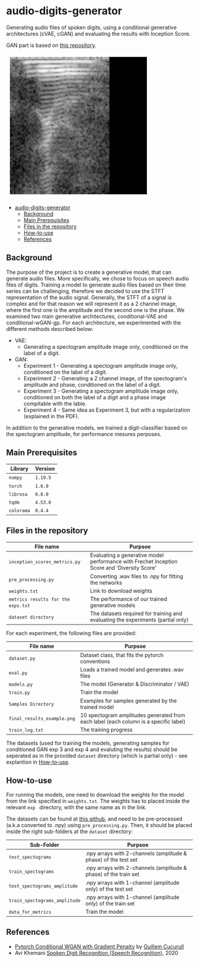 # audio-digits-generator

Generating audio files of spoken digits, using a conditional generative architectures (cVAE, cGAN) and evaluating the results with Inception Score.

GAN part is based on [this repository](https://github.com/gcucurull/cond-wgan-gp).

![spectograms](https://github.com/RanBS/audio-digits-generator/blob/main/assets/spectograms.gif)

- [audio-digits-generator](#audio-digits-generator)
  * [Background](#background)
  * [Main Prerequisites](#Main-Prerequisites)
  * [Files in the repository](#files-in-the-repository)
  * [How-to-use](#How-to-use)
  * [References](#references)

## Background
The purpose of the project is to create a generative model, that can generate audio files. More specifically, we chose to focus on speech audio files of digits.
Training a model to generate audio files based on their time series can be challenging, therefore we decided to use the STFT representation of the audio signal.
Generally, the STFT of a signal is complex and for that reason we will represent it as a 2 channel image, where the first one is the amplitude and the second one is the phase.
We examined two main generative architectures, conditional-VAE and conditional-wGAN-gp. For each architecture, we experimented with the different methods described below:
- VAE:
  * Generating a spectogram amplitude image only, conditioned on the label of a digit.
- GAN:
  * Experiment 1 - Generating a spectogram amplitude image only, conditioned on the label of a digit.
  * Experiment 2 - Generating a 2 channel image, of the spectogram's amplitude and phase, conditioned on the label of a digit.
  * Experiment 3 - Generating a spectogram amplitude image only, conditioned on both the label of a digit and a phase image compitable with the lable.
  * Experiment 4 - Same idea as Experiment 3, but with a regularization (explained in the PDF).
  
In addition to the generative models, we trained a digit-classifier based on the spectogram amplitude, for performance mesures perposes.


## Main Prerequisites
|Library         | Version |
|----------------------|----|
|`numpy`|  `1.19.5`|
|`torch`|  `1.6.0`|
|`librosa`|  `0.8.0`|
|`tqdm`|  `4.53.0`|
|`colorama`|  `0.4.4`|

## Files in the repository

|File name         | Purpsoe |
|----------------------|------|
|`inception_scores_metrics.py`| Evaluating a generative model performance with Frechet Inception Score and 'Diversity Score'|
|`pre_processing.py`| Converting .wav files to .npy for fitting the networks|
|`weights.txt`| Link to download weights|
|`metrics results for the exps.txt`| The performance of our trained generative models|
|`dataset directory`| The datasets required for training and evaluating the experiments (partial only)|

For each experiment, the following files are provided:

|File name         | Purpsoe |
|----------------------|------|
|`dataset.py`| Dataset class, that fits the pytorch conventions|
|`eval.py`| Loads a trained model and generates .wav files|
|`models.py`| The model (Generator & Discriminator / VAE)|
|`train.py`| Train the model|
|`Samples Directory`| Examples for samples generated by the trained model|
|`final_results_example.png`| 10 spectogram amplitudes generated from each label (each column is a specific label)|
|`train_log.txt`| The training progress|

The datasets (used for training the models, generating samples for conditioned GAN exp 3 and exp 4 and evaluting the results) should be seperated as in the provided `dataset` directory (which is partial only) - see explantion in [How-to-use](#How-to-use).

## How-to-use

For running the models, one need to download the weights for the model from the link specified in `weights.txt`. The weights has to placed inside the relevant `exp ` directory, with the same name as in the link.

The datasets can be found at [this github](https://github.com/avikhemani/CS230Project), and need to be pre-processed (a.k.a converted to .npy) using `pre_processing.py`.
Then, it should be placed inside the right sub-folders at the `dataset` directory:

|Sub-Folder         | Purpsoe |
|----------------------|------|
|`test_spectograms`| .npy arrays with 2-channels (amplitude & phase) of the test set|
|`train_spectograms`| .npy arrays with 2-channels (amplitude & phase) of the train set|
|`test_spectograms_amplitude`| .npy arrays with 1-channel (amplitude only) of the test set|
|`train_spectograms_amplitude`| .npy arrays with 1-channel (amplitude only) of the train set|
|`data_for_metrics`| Train the model|

## References
* [Pytorch Conditional WGAN with Gradient Penalty](https://github.com/gcucurull/cond-wgan-gp) by [Guillem Cucurull](https://github.com/gcucurull)
* Avi Khemani [Spoken Digit Recognition (Speech Recognition)](https://github.com/avikhemani/CS230Project), 2020


